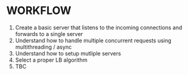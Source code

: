 # WORKFLOW

1. Create a basic server that listens to the incoming connections and forwards to a single server
2. Understand how to handle multiple concurrent requests using multithreading / async
3. Understand how to setup mutliple servers
4. Select a proper LB algorithm
5. TBC   
